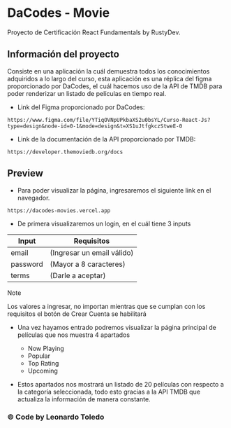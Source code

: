 # DaCodes - Movie
Proyecto de Certificación React Fundamentals by RustyDev.


## Información del proyecto
Consiste en una aplicación la cuál demuestra todos los conocimientos adquiridos a lo largo del curso, esta aplicación es una réplica del figma proporcionado por DaCodes, el cuál hacemos uso de la API de TMDB para poder renderizar un listado de películas en tiempo real.

- Link del Figma proporcionado por DaCodes:
  
`https://www.figma.com/file/YTiqOVNpUPkbaXS2u0bsYL/Curso-React-Js?type=design&node-id=0-1&mode=design&t=XS1uJtfgkczStweE-0`

- Link de la documentación de la API proporcionado por TMDB:
  
`https://developer.themoviedb.org/docs`


## Preview

- Para poder visualizar la página, ingresaremos el siguiente link en el navegador.

`https://dacodes-movies.vercel.app`

- De primera visualizaremos un login, en el cuál tiene 3 inputs

| Input    | Requisitos                |
| -------- | --------------------------|
| email    | (Ingresar un email válido)|
| password | (Mayor a 8 caracteres)    |
| terms    | (Darle a aceptar)         |

> [!NOTE]  
> Los valores a ingresar, no importan mientras que se cumplan con los requisitos el botón de Crear Cuenta se habilitará


- Una vez hayamos entrado podremos visualizar la página principal de películas que nos muestra 4 apartados

  - Now Playing
  - Popular
  - Top Rating
  - Upcoming


- Estos apartados nos mostrará un listado de 20 películas con respecto a la categoría seleccionada, todo esto gracias a la API TMDB que actualiza la información de manera constante.




### © Code by Leonardo Toledo
